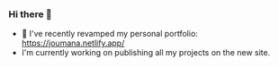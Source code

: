 ### Hi there 👋

- 🌺 I've recently revamped my personal portfolio: https://joumana.netlify.app/
- I'm currently working on publishing all my projects on the new site.

<!--
**JoumanaLaude/joumanalaude** is a ✨ _special_ ✨ repository because its `README.md` (this file) appears on your GitHub profile.

Here are some ideas to get you started:

- 🔭 I’m currently working on ...
- 🌱 I’m currently learning ...
- 👯 I’m looking to collaborate on ...
- 🤔 I’m looking for help with ...
- 💬 Ask me about ...
- 📫 How to reach me: ...
- 😄 Pronouns: ...
- ⚡ Fun fact: ...
-->
